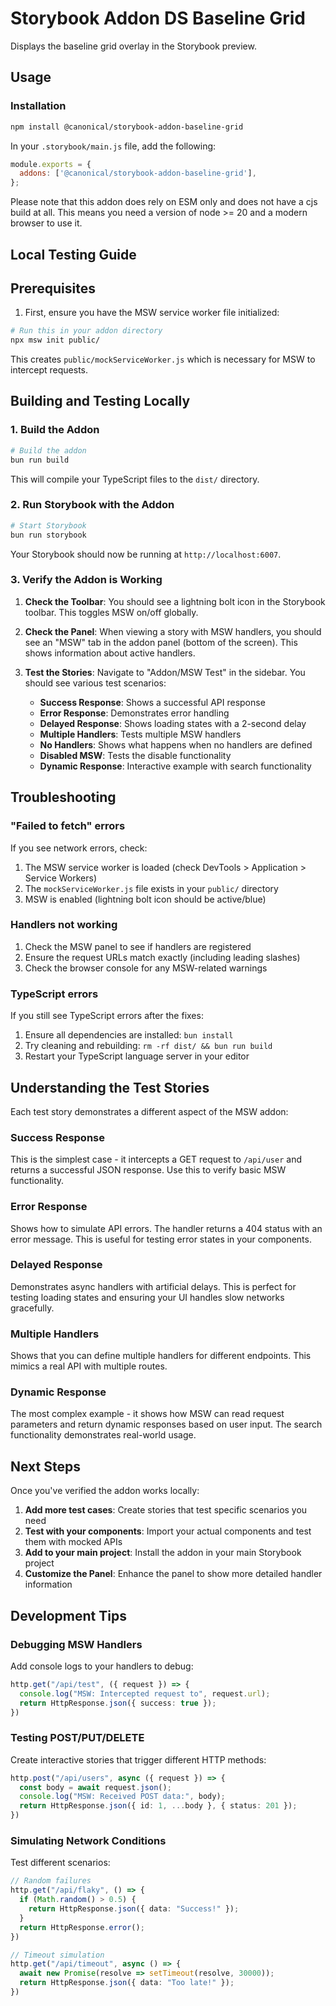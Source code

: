 # Storybook Addon DS Baseline Grid

Displays the baseline grid overlay in the Storybook preview.

## Usage 

### Installation

```bash
npm install @canonical/storybook-addon-baseline-grid
```

In your `.storybook/main.js` file, add the following:

```js
module.exports = {
  addons: ['@canonical/storybook-addon-baseline-grid'],
};
```

Please note that this addon does rely on ESM only and does not have a cjs build at all. This means you need a version of node >= 20 and a modern browser to use it.

## Local Testing Guide

## Prerequisites

1. First, ensure you have the MSW service worker file initialized:

```bash
# Run this in your addon directory
npx msw init public/
```

This creates `public/mockServiceWorker.js` which is necessary for MSW to intercept requests.

## Building and Testing Locally

### 1. Build the Addon

```bash
# Build the addon
bun run build
```

This will compile your TypeScript files to the `dist/` directory.

### 2. Run Storybook with the Addon

```bash
# Start Storybook
bun run storybook
```

Your Storybook should now be running at `http://localhost:6007`.

### 3. Verify the Addon is Working

1. **Check the Toolbar**: You should see a lightning bolt icon in the Storybook toolbar. This toggles MSW on/off globally.

2. **Check the Panel**: When viewing a story with MSW handlers, you should see an "MSW" tab in the addon panel (bottom of the screen). This shows information about active handlers.

3. **Test the Stories**: Navigate to "Addon/MSW Test" in the sidebar. You should see various test scenarios:
   - **Success Response**: Shows a successful API response
   - **Error Response**: Demonstrates error handling
   - **Delayed Response**: Shows loading states with a 2-second delay
   - **Multiple Handlers**: Tests multiple MSW handlers
   - **No Handlers**: Shows what happens when no handlers are defined
   - **Disabled MSW**: Tests the disable functionality
   - **Dynamic Response**: Interactive example with search functionality

## Troubleshooting

### "Failed to fetch" errors

If you see network errors, check:

1. The MSW service worker is loaded (check DevTools > Application > Service Workers)
2. The `mockServiceWorker.js` file exists in your `public/` directory
3. MSW is enabled (lightning bolt icon should be active/blue)

### Handlers not working

1. Check the MSW panel to see if handlers are registered
2. Ensure the request URLs match exactly (including leading slashes)
3. Check the browser console for any MSW-related warnings

### TypeScript errors

If you still see TypeScript errors after the fixes:

1. Ensure all dependencies are installed: `bun install`
2. Try cleaning and rebuilding: `rm -rf dist/ && bun run build`
3. Restart your TypeScript language server in your editor

## Understanding the Test Stories

Each test story demonstrates a different aspect of the MSW addon:

### Success Response
This is the simplest case - it intercepts a GET request to `/api/user` and returns a successful JSON response. Use this to verify basic MSW functionality.

### Error Response
Shows how to simulate API errors. The handler returns a 404 status with an error message. This is useful for testing error states in your components.

### Delayed Response
Demonstrates async handlers with artificial delays. This is perfect for testing loading states and ensuring your UI handles slow networks gracefully.

### Multiple Handlers
Shows that you can define multiple handlers for different endpoints. This mimics a real API with multiple routes.

### Dynamic Response
The most complex example - it shows how MSW can read request parameters and return dynamic responses based on user input. The search functionality demonstrates real-world usage.

## Next Steps

Once you've verified the addon works locally:

1. **Add more test cases**: Create stories that test specific scenarios you need
2. **Test with your components**: Import your actual components and test them with mocked APIs
3. **Add to your main project**: Install the addon in your main Storybook project
4. **Customize the Panel**: Enhance the panel to show more detailed handler information

## Development Tips

### Debugging MSW Handlers

Add console logs to your handlers to debug:

```typescript
http.get("/api/test", ({ request }) => {
  console.log("MSW: Intercepted request to", request.url);
  return HttpResponse.json({ success: true });
})
```

### Testing POST/PUT/DELETE

Create interactive stories that trigger different HTTP methods:

```typescript
http.post("/api/users", async ({ request }) => {
  const body = await request.json();
  console.log("MSW: Received POST data:", body);
  return HttpResponse.json({ id: 1, ...body }, { status: 201 });
})
```

### Simulating Network Conditions

Test different scenarios:

```typescript
// Random failures
http.get("/api/flaky", () => {
  if (Math.random() > 0.5) {
    return HttpResponse.json({ data: "Success!" });
  }
  return HttpResponse.error();
})

// Timeout simulation
http.get("/api/timeout", async () => {
  await new Promise(resolve => setTimeout(resolve, 30000));
  return HttpResponse.json({ data: "Too late!" });
})
```
